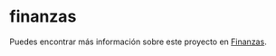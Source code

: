# finanzas
Puedes encontrar más información sobre este proyecto en [Finanzas](https://Hoid14.github.io/finanzas).
